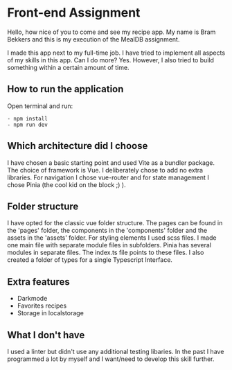 # Front-end Assignment

Hello, how nice of you to come and see my recipe app. My name is Bram Bekkers and this is my execution of the MealDB assignment.

I made this app next to my full-time job. I have tried to implement all aspects of my skills in this app. Can I do more? Yes. However, I also tried to build something within a certain amount of time.

## How to run the application

Open terminal and run:

```
- npm install
- npm run dev
```

## Which architecture did I choose

I have chosen a basic starting point and used Vite as a bundler package. The choice of framework is Vue. I deliberately chose to add no extra libraries. For navigation I chose vue-router and for state management I chose Pinia (the cool kid on the block ;) ).

## Folder structure

I have opted for the classic vue folder structure. The pages can be found in the 'pages' folder, the components in the 'components' folder and the assets in the 'assets' folder. For styling elements I used scss files. I made one main file with separate module files in subfolders. Pinia has several modules in separate files. The index.ts file points to these files. I also created a folder of types for a single Typescript Interface.

## Extra features

- Darkmode
- Favorites recipes
- Storage in localstorage

## What I don't have

I used a linter but didn't use any additional testing libaries. In the past I have programmed a lot by myself and I want/need to develop this skill further.
